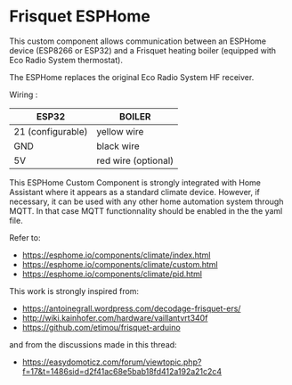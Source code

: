# Frisquet ESPHome

This custom component allows communication between an ESPHome device
(ESP8266 or ESP32) and a Frisquet heating boiler (equipped with Eco Radio System thermostat).

The ESPHome replaces the original Eco Radio System HF receiver.

Wiring :

| ESP32             | BOILER              |
| ----------------- | ------------------- |
| 21 (configurable) | yellow wire         |
| GND               | black wire          |
| 5V                | red wire (optional) |

This ESPHome Custom Component is strongly integrated with Home Assistant where it appears as a standard climate device. However, if necessary, it can be used with any other home automation system through MQTT. In that case MQTT functionnality should be enabled in the the yaml file.

Refer to:

- https://esphome.io/components/climate/index.html
- https://esphome.io/components/climate/custom.html
- https://esphome.io/components/climate/pid.html

This work is strongly inspired from:

- https://antoinegrall.wordpress.com/decodage-frisquet-ers/
- http://wiki.kainhofer.com/hardware/vaillantvrt340f
- https://github.com/etimou/frisquet-arduino

and from the discussions made in this thread:

- https://easydomoticz.com/forum/viewtopic.php?f=17&t=1486sid=d2f41ac68e5bab18fd412a192a21c2c4
